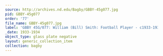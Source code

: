 ```yaml
---
source: http://archives.nd.edu/Bagby/GBBY-45g077.jpg
pid: GBBY-45g077
order: '77'
file_name: GBBY-45g077.jpg
label: 'GBBY 45G/077: William (Bill) Smith: Football Player - c1933-1934'
_date: 1933-1934
object_type: glass plate negative
layout: generic_collection_item
collection: bagby
---
```

